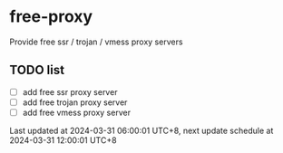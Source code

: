 
# free-proxy
Provide free ssr / trojan / vmess proxy servers


## TODO list
- [ ] add free ssr proxy server
- [ ] add free trojan proxy server
- [ ] add free vmess proxy server

Last updated at 2024-03-31 06:00:01 UTC+8, next update schedule at 2024-03-31 12:00:01 UTC+8

